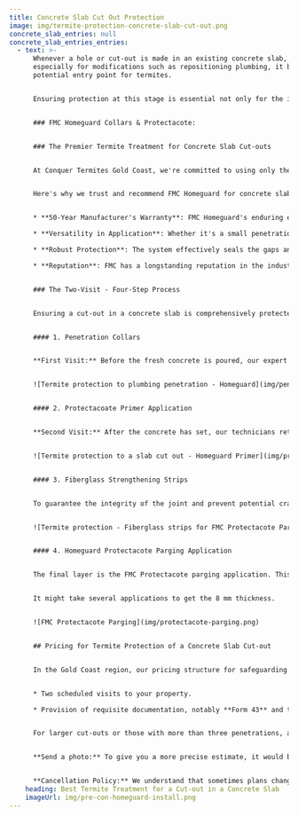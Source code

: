 ```yaml
---
title: Concrete Slab Cut Out Protection
image: img/termite-protection-concrete-slab-cut-out.png
concrete_slab_entries: null
concrete_slab_entries_entries:
  - text: >-
      Whenever a hole or cut-out is made in an existing concrete slab,
      especially for modifications such as repositioning plumbing, it becomes a
      potential entry point for termites. 


      Ensuring protection at this stage is essential not only for the integrity of your property but also to comply with regulations and achieve proper termite certification.


      ### FMC Homeguard Collars & Protectacote:


      ### The Premier Termite Treatment for Concrete Slab Cut-outs


      At Conquer Termites Gold Coast, we're committed to using only the best products and methods to keep your home safe from termites. After extensive evaluation and hands-on experience, we've determined that the FMC Homeguard Collars & Protectacote system stands out as the premier termite treatment for cut-outs in concrete slabs.


      Here's why we trust and recommend FMC Homeguard for concrete slab cut-outs:


      * **50-Year Manufacturer's Warranty**: FMC Homeguard's enduring efficacy is backed by a manufacturer's warranty that lasts half a century. This speaks volumes about the product's durability and the confidence the manufacturer has in its performance.

      * **Versatility in Application**: Whether it's a small penetration or a more extensive cut-out, FMC Homeguard can be applied seamlessly, ensuring every nook and cranny is protected against termite invasions.

      * **Robust Protection**: The system effectively seals the gaps and joins, making it virtually impossible for termites to penetrate through.

      * **Reputation**: FMC has a longstanding reputation in the industry for producing reliable and effective termite protection products. Their dedication to research and development means that when you choose FMC Homeguard, you're choosing a product at the forefront of termite prevention technology.


      ### The Two-Visit - Four-Step Process


      Ensuring a cut-out in a concrete slab is comprehensively protected from termites involves a multi-step approach. Here's a breakdown of our two-visit, four-step process:


      #### 1. Penetration Collars


      **First Visit:** Before the fresh concrete is poured, our expert team will fit sheeting collars around all plumbing pipes, electrical conduits, and other service channels. These collars serve as a preliminary shield against termites.


      ![Termite protection to plumbing penetration - Homeguard](img/penetration-collar.png)


      #### 2. Protectacoate Primer Application


      **Second Visit:** After the concrete has set, our technicians return to address the 'Cold Joins' – the gaps existing between the old slab and the new concrete pour. The process starts with the application of a primer to ensure the Protectacote adheres firmly and effectively.


      ![Termite protection to a slab cut out - Homeguard Primer](img/protectacote-primer.png)


      #### 3. Fiberglass Strengthening Strips


      To guarantee the integrity of the joint and prevent potential cracking, we overlay a 10 cm wide fibreglass strip. This strip bonds with the parging application, ensuring a fortified and lasting barrier.


      ![Termite protection - Fiberglass strips for FMC Protectacote Parging](img/termite-protection-fiberglass-strips.png)


      #### 4. Homeguard Protectacote Parging Application


      The final layer is the FMC Protectacote parging application. This product is enriched with Bifenthrin, a potent termite repellent. Its efficacy is underscored by the manufacturer, FMC, who vouches for its durability with a 50-year lifespan!


      It might take several applications to get the 8 mm thickness.


      ![FMC Protectacote Parging](img/protectacote-parging.png)


      ## Pricing for Termite Protection of a Concrete Slab Cut-out


      In the Gold Coast region, our pricing structure for safeguarding a standard cut-out in your concrete slab against termites starts at **$495**. This cost encapsulates:


      * Two scheduled visits to your property.

      * Provision of requisite documentation, notably **Form 43** and the Certificate of Installation.


      For larger cut-outs or those with more than three penetrations, additional costs may be incurred due to the extra work and materials required. 


      **Send a photo:** To give you a more precise estimate, it would be advantageous for us to view a photo of the cut-out area. This visual reference can help us ascertain the extent of the work needed and thus offer a more accurate quote.


      **Cancellation Policy:** We understand that sometimes plans change. However, please note that if a cancellation is made within 24 hours of the scheduled appointment, a fee of $250 will be levied to cover our pre-arranged commitments and preparations.
    heading: Best Termite Treatment for a Cut-out in a Concrete Slab
    imageUrl: img/pre-con-homeguard-install.png
---
```

